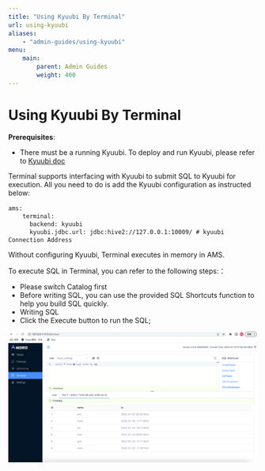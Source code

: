 ```yaml
---
title: "Using Kyuubi By Terminal"
url: using-kyuubi
aliases:
    - "admin-guides/using-kyuubi"
menu:
    main:
        parent: Admin Guides
        weight: 400
---
```

# Using Kyuubi By Terminal
**Prerequisites**:
- There must be a running Kyuubi. To deploy and run Kyuubi, please refer to [Kyuubi doc](https://kyuubi.readthedocs.io/en/master/)


Terminal supports interfacing with Kyuubi to submit SQL to Kyuubi for execution. All you need to do is add the Kyuubi configuration as instructed below:
```shell
ams:
    terminal:
      backend: kyuubi
      kyuubi.jdbc.url: jdbc:hive2://127.0.0.1:10009/ # kyuubi Connection Address
```


Without configuring Kyuubi, Terminal executes in memory in AMS.

To execute SQL in Terminal, you can refer to the following steps:：

- Please switch Catalog first
- Before writing SQL, you can use the provided SQL Shortcuts function to help you build SQL quickly.
- Writing SQL
- Click the Execute button to run the SQL;

![terminal](../images/admin/terminal_introduce.png)
